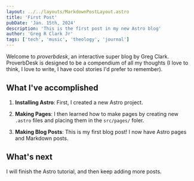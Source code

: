 ```yaml
---
layout: ../../layouts/MarkdownPostLayout.astro
title: 'First Post'
pubDate: 'Jan. 15th, 2024'
description: 'This is the first post in my new Astro blog'
author: 'Greg R Clark Jr'
tags: ['tech', 'music', 'theology', 'journal']
---
```


Welcome to _proverbdesk_, an interactive super blog by Greg Clark. ProverbDesk is designed to be a compendium of all my thoughts (I love to think, I love to write, I have cool stories I'd prefer to remember).

## What I've accomplished

1. **Installing Astro**: First, I created a new Astro project.

2. **Making Pages**: I then learned how to make pages by creating new `.astro` files and placing them in the `src/pages/` foler.

3. **Making Blog Posts**: This is my first blog post! I now have Astro pages and Markdown posts.

## What's next

I will finish the Astro tutorial, and then keep adding more posts.
